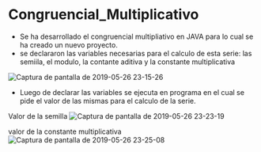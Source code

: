 # Congruencial_Multiplicativo

- Se ha desarrollado el congruencial multipliativo en JAVA para lo cual se ha creado un nuevo proyecto.
- se declararon las variables necesarias para el calculo de esta serie: las semiila, el modulo, la contante aditiva y la constante multiplicativa

![Captura de pantalla de 2019-05-26 23-15-26](https://user-images.githubusercontent.com/33550350/58395173-799ff600-800c-11e9-8f81-c202c4e9ae5b.png)

- Luego de declarar las variables se ejecuta en programa en el cual se pide el valor de las mismas para el calculo de la serie.

Valor de la semilla
![Captura de pantalla de 2019-05-26 23-23-19](https://user-images.githubusercontent.com/33550350/58395368-63df0080-800d-11e9-844b-f7e0978a7df7.png)

valor de la constante multiplicativa
![Captura de pantalla de 2019-05-26 23-25-08](https://user-images.githubusercontent.com/33550350/58395403-9c7eda00-800d-11e9-8d42-673ab549eed8.png)




